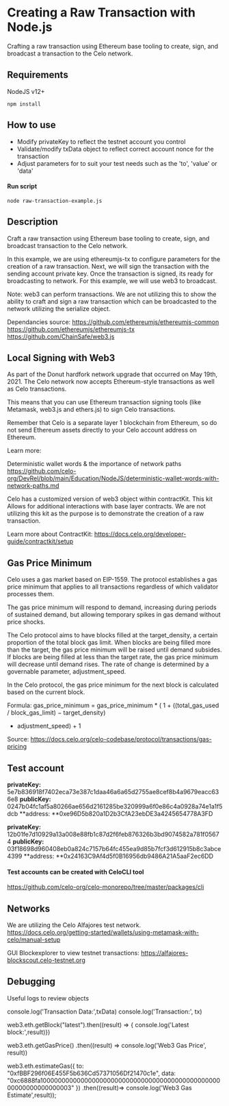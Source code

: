 # Creating a Raw Transaction with Node.js
Crafting a raw transaction using Ethereum base tooling to create, sign, and
broadcast a transaction to the Celo network.

## Requirements
NodeJS v12+

```npm install```

## How to use
- Modify privateKey to reflect the testnet account you control
- Validate/modify txData object to reflect correct account nonce for the transaction
- Adjust parameters for to suit your test needs such as the 'to', 'value' or 'data'

#### Run script

```node raw-transaction-example.js```

## Description
Craft a raw transaction using Ethereum base tooling to create, sign, and broadcast
transaction to the Celo network.

In this example, we are using ethereumjs-tx to configure parameters for the
creation of a raw transaction. Next, we will sign the transaction with
the sending account private key. Once the transaction is signed, its ready
for broadcasting to network. For this example, we will use web3 to broadcast.

Note: web3 can perform transactions. We are not utilizing this to show the
ability to craft and sign a raw transaction which can be broadcasted to
the network utilizing the serialize object.

Dependancies source:
https://github.com/ethereumjs/ethereumjs-common
https://github.com/ethereumjs/ethereumjs-tx
https://github.com/ChainSafe/web3.js

## Local Signing with Web3

As part of the Donut hardfork network upgrade that occurred on May 19th, 2021.
The Celo network now accepts Ethereum-style transactions as well as Celo
transactions.

This means that you can use Ethereum transaction signing tools
(like Metamask, web3.js and ethers.js) to sign Celo transactions.

Remember that Celo is a separate layer 1 blockchain from Ethereum, so do not
send Ethereum assets directly to your Celo account address on Ethereum.

Learn more:

Deterministic wallet words & the importance of network paths
https://github.com/celo-org/DevRel/blob/main/Education/NodeJS/deterministic-wallet-words-with-network-paths.md

Celo has a customized version of web3 object within contractKit. This kit
Allows for additional interactions with base layer contracts. We are not
utilizing this kit as the purpose is to demonstrate the creation of a raw
transaction.

Learn more about ContractKit:
https://docs.celo.org/developer-guide/contractkit/setup


## Gas Price Minimum

Celo uses a gas market based on EIP-1559. The protocol establishes a gas price
minimum that applies to all transactions regardless of which validator processes
them.

The gas price minimum will respond to demand, increasing during periods of
sustained demand, but allowing temporary spikes in gas demand without price
shocks.

The Celo protocol aims to have blocks filled at the target_density, a certain
proportion of the total block gas limit. When blocks are being filled more
than the target, the gas price minimum will be raised until demand subsides.
If blocks are being filled at less than the target rate, the gas price minimum
will decrease until demand rises. The rate of change is determined by a
governable parameter, adjustment_speed.

In the Celo protocol, the gas price minimum for the next block is calculated
based on the current block.

Formula:
gas_price_minimum = gas_price_minimum * (
  1 + ((total_gas_used / block_gas_limit) − target_density)
   * adjustment_speed) + 1

Source: https://docs.celo.org/celo-codebase/protocol/transactions/gas-pricing

## Test account

**privateKey:** 5e7b836918f7402eca73e387c1daa46a6a65d2755ae8cef8b4a9679eacc636e8
**publicKey:** 0247b04fc1af5a80266ae656d2161285be320999a6f0e86c4a0928a74e1a1f5dcb
**address: **0xe96D5b820a1D2b3CfA23ebDE3a4245654778A3FD

**privateKey:** 12b01fe7d10929a13a008e88fb1c87d2f6feb876326b3bd9074582a781f05674
**publicKey:** 03f18698d960408eb0a824c7157b64fc455ea9d85b7fcf3d612915b8c3abce4399
**address: **0x24163C9Af4d5f0B16956db9486A21A5aaF2ec6DD

#### Test accounts can be created with CeloCLI tool
https://github.com/celo-org/celo-monorepo/tree/master/packages/cli

## Networks

We are utilizing the Celo Alfajores test network.
https://docs.celo.org/getting-started/wallets/using-metamask-with-celo/manual-setup

GUI Blockexplorer to view testnet transactions:
https://alfajores-blockscout.celo-testnet.org


## Debugging

Useful logs to review objects

console.log('Transaction Data:',txData)
console.log('Transaction:', tx)

web3.eth.getBlock("latest").then((result) => {
console.log('Latest block:',result)})

web3.eth.getGasPrice()
  .then((result) => console.log('Web3 Gas Price', result))

web3.eth.estimateGas({
    to: "0xfBBF296f06E455F5b636Cd57371056Df21470c1e",
    data: "0xc6888fa10000000000000000000000000000000000000000000000000000000000000003"
})
.then((result)=> console.log('Web3 Gas Estimate',result));
